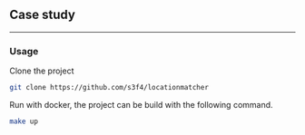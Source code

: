 ## Case study
---

### Usage

Clone the project

```sh
git clone https://github.com/s3f4/locationmatcher
```


Run with docker, the project can be build with the following command.

```sh
make up
```

